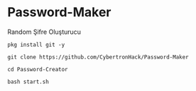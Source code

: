 # Password-Maker
Random Şifre Oluşturucu

```Shell
pkg install git -y

git clone https://github.com/CybertronHack/Password-Maker

cd Password-Creator

bash start.sh
```

